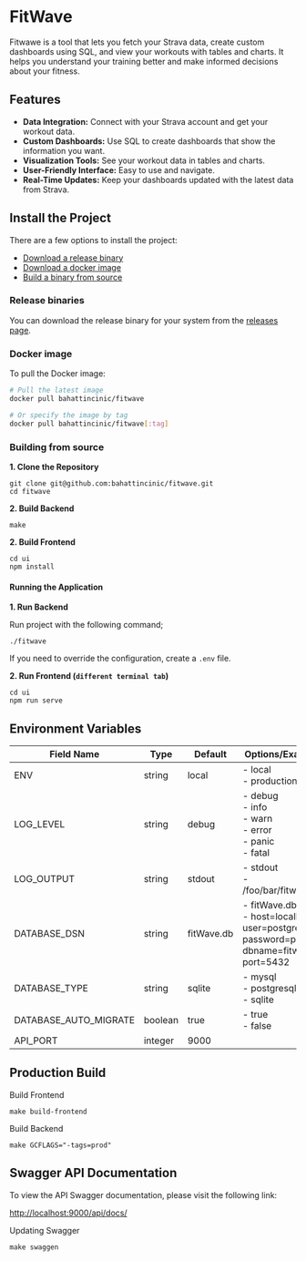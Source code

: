 # FitWave

Fitwawe is a tool that lets you fetch your Strava data, 
create custom dashboards using SQL, and view your workouts 
with tables and charts. It helps you understand your training 
better and make informed decisions about your fitness.

## Features
- **Data Integration:** Connect with your Strava account and get your workout data.
- **Custom Dashboards:** Use SQL to create dashboards that show the information you want.
- **Visualization Tools:** See your workout data in tables and charts.
- **User-Friendly Interface:** Easy to use and navigate.
- **Real-Time Updates:** Keep your dashboards updated with the latest data from Strava.

## Install the Project

There are a few options to install the project:

- [Download a release binary](#release-binaries)
- [Download a docker image](#docker-image)
- [Build a binary from source](#building-from-source)

### Release binaries

You can download the release binary for your system from the [releases page](https://github.com/bahattincinic/fitwave/releases).

### Docker image

To pull the Docker image:

```bash
# Pull the latest image
docker pull bahattincinic/fitwave

# Or specify the image by tag
docker pull bahattincinic/fitwave[:tag]
```

### Building from source

**1. Clone the Repository**

```
git clone git@github.com:bahattincinic/fitwave.git
cd fitwave
```

**2. Build Backend**

```
make
```

**2. Build Frontend**

```
cd ui
npm install
```

#### Running the Application

**1. Run Backend**

Run project with the following command;

    ./fitwave

If you need to override the configuration, create a `.env` file.

**2. Run Frontend (`different terminal tab`)**

    cd ui
    npm run serve

## Environment Variables

| Field Name            | Type    | Default    | Options/Examples                                                                           |
|-----------------------|---------|------------|--------------------------------------------------------------------------------------------|
| ENV                   | string  | local      | - local<br/>- production                                                                   |
| LOG_LEVEL             | string  | debug      | - debug<br/>- info<br/>- warn<br/>- error<br/>- panic<br/>- fatal                          |
| LOG_OUTPUT            | string  | stdout     | - stdout<br/>- /foo/bar/fitwave.log                                                        |
| DATABASE_DSN          | string  | fitWave.db | - fitWave.db<br/>- host=localhost user=postgres password=postgres dbname=fitwave port=5432 |
| DATABASE_TYPE         | string  | sqlite     | - mysql<br/>- postgresql<br/>- sqlite                                                      |
| DATABASE_AUTO_MIGRATE | boolean | true       | - true<br/>- false                                                                         |
| API_PORT              | integer | 9000       |                                                                                            |

## Production Build

Build Frontend

```
make build-frontend
```

Build Backend

```
make GCFLAGS="-tags=prod"
```


## Swagger API Documentation

To view the API Swagger documentation, please visit the following link:

[http://localhost:9000/api/docs/](http://localhost:9000/api/docs/)

Updating Swagger

    make swaggen
